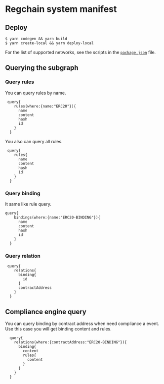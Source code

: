 # Regchain system manifest



## Deploy


```shell
$ yarn codegen && yarn build
$ yarn create-local && yarn deploy-local

```

For the list of supported networks, see the scripts in the [`package.json`](package.json) file.

## Querying the subgraph

### Query rules
You can query rules by name. 

```
 query{
    rules(where:{name:"ERC20"}){
      name
      content
      hash
      id
    }
  }
```
You also can query all rules.

```
 query{
    rules{
      name
      content
      hash
      id
    }
  }
```
### Query binding
It same like rule query.
```
query{
    bindings(where:{name:"ERC20-BINDING"}){
      name
      content
      hash
      id
    }
  }
```

### Query relation
```
 query{
    relations{
      binding{
        id
      }
      contractAddress
    }
  }
```

## Compliance engine query

You can query binding by contract address when need compliance a event. Use this case you will get binding content and rules.


```
  query{
    relations(where:{contractAddress:"ERC20-BINDING"}){
      binding{
        content
        rules{
          content
        }
      }
    }
  }
```